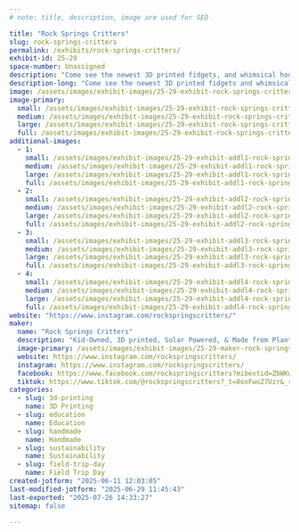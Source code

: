 ```yaml
---
# note: title, description, image are used for SEO

title: "Rock Springs Critters"
slug: rock-springs-critters
permalink: /exhibits/rock-springs-critters/
exhibit-id: 25-29
space-number: Unassigned
description: "Come see the newest 3D printed fidgets, and whimsical household hacks by Rock Springs Critters!"
description-long: "Come see the newest 3D printed fidgets and whimsical and innovative household hacks by Rock Springs Critters! No purchase necessary to come play with these cute animals and plants made by kids, with solar-power, and plant-derived PLA filament."
image: /assets/images/exhibit-images/25-29-exhibit-rock-springs-critters-rock-springs-critters-2025-4955-large.jpg
image-primary: 
  small: /assets/images/exhibit-images/25-29-exhibit-rock-springs-critters-rock-springs-critters-2025-4955-small.jpg
  medium: /assets/images/exhibit-images/25-29-exhibit-rock-springs-critters-rock-springs-critters-2025-4955-medium.jpg
  large: /assets/images/exhibit-images/25-29-exhibit-rock-springs-critters-rock-springs-critters-2025-4955-large.jpg
  full: /assets/images/exhibit-images/25-29-exhibit-rock-springs-critters-rock-springs-critters-2025-4955-full.jpg
additional-images: 
  - 1:
    small: /assets/images/exhibit-images/25-29-exhibit-addl1-rock-springs-critters-pxl-20250625-025446577-small.jpg
    medium: /assets/images/exhibit-images/25-29-exhibit-addl1-rock-springs-critters-pxl-20250625-025446577-medium.jpg
    large: /assets/images/exhibit-images/25-29-exhibit-addl1-rock-springs-critters-pxl-20250625-025446577-large.jpg
    full: /assets/images/exhibit-images/25-29-exhibit-addl1-rock-springs-critters-pxl-20250625-025446577-full.jpg
  - 2:
    small: /assets/images/exhibit-images/25-29-exhibit-addl2-rock-springs-critters-pxl-20250625-024229615-small.jpg
    medium: /assets/images/exhibit-images/25-29-exhibit-addl2-rock-springs-critters-pxl-20250625-024229615-medium.jpg
    large: /assets/images/exhibit-images/25-29-exhibit-addl2-rock-springs-critters-pxl-20250625-024229615-large.jpg
    full: /assets/images/exhibit-images/25-29-exhibit-addl2-rock-springs-critters-pxl-20250625-024229615-full.jpg
  - 3:
    small: /assets/images/exhibit-images/25-29-exhibit-addl3-rock-springs-critters-1000047736-small.jpg
    medium: /assets/images/exhibit-images/25-29-exhibit-addl3-rock-springs-critters-1000047736-medium.jpg
    large: /assets/images/exhibit-images/25-29-exhibit-addl3-rock-springs-critters-1000047736-large.jpg
    full: /assets/images/exhibit-images/25-29-exhibit-addl3-rock-springs-critters-1000047736-full.jpg
  - 4:
    small: /assets/images/exhibit-images/25-29-exhibit-addl4-rock-springs-critters-1000046493-small.jpg
    medium: /assets/images/exhibit-images/25-29-exhibit-addl4-rock-springs-critters-1000046493-medium.jpg
    large: /assets/images/exhibit-images/25-29-exhibit-addl4-rock-springs-critters-1000046493-large.jpg
    full: /assets/images/exhibit-images/25-29-exhibit-addl4-rock-springs-critters-1000046493-full.jpg
website: "https://www.instagram.com/rockspringscritters/"
maker: 
  name: "Rock Springs Critters"
  description: "Kid-Owned, 3D printed, Solar Powered, & Made from Plants! The Rock Springs Critters print the cutest and fun fidgety animals and new innovative and whimsical household builds!"
  image-primary: /assets/images/exhibit-images/25-29-maker-rock-springs-critters-rock-springs-critters-2025-medium.jpg
  website: https://www.instagram.com/rockspringscritters/
  instagram: https://www.instagram.com/rockspringscritters/
  facebook: https://www.facebook.com/rockspringscritters?mibextid=ZbWKwL
  tiktok: https://www.tiktok.com/@rockspringscritters?_t=8oxFwoZ7Uzr&_r=1
categories: 
  - slug: 3d-printing
    name: 3D Printing
  - slug: education
    name: Education
  - slug: handmade
    name: Handmade
  - slug: sustainability
    name: Sustainability
  - slug: field-trip-day
    name: Field Trip Day
created-jotform: "2025-06-11 12:03:05"
last-modified-jotform: "2025-06-29 11:45:43"
last-exported: "2025-07-26 14:33:27"
sitemap: false

---
```

